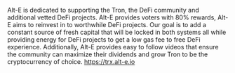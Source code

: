 Alt-E is dedicated to supporting the Tron, the DeFi community and additional vetted DeFi projects. Alt-E provides voters with 80% rewards, Alt-E aims to reinvest in to worthwhile DeFi projects. Our goal is to add a constant source of fresh capital that will be locked in both systems all while providing energy for DeFi projects to get a low gas fee to free DeFi experience. Additionally, Alt-E provides easy to follow videos that ensure the community can maximize their dividends and grow Tron to be the cryptocurrency of choice. https://trx.alt-e.io

